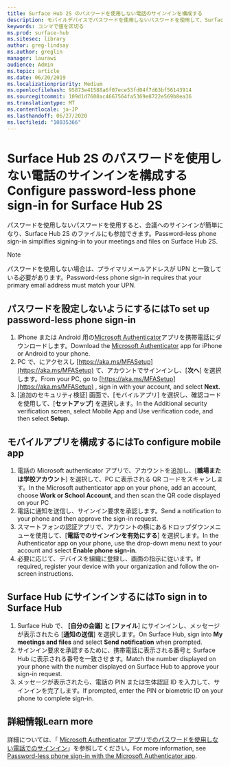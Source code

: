 ```yaml
---
title: Surface Hub 2S のパスワードを使用しない電話のサインインを構成する
description: モバイルデバイスでパスワードを使用しないパスワードを使用して、Surface Hub 2S へのサインインを簡素化する方法について説明します。
keywords: コンマで値を区切る
ms.prod: surface-hub
ms.sitesec: library
author: greg-lindsay
ms.author: greglin
manager: laurawi
audience: Admin
ms.topic: article
ms.date: 06/20/2019
ms.localizationpriority: Medium
ms.openlocfilehash: 95873e41588a6f07ece53fd04f7d63bf56143914
ms.sourcegitcommit: 109d1d7608ac4667564fa5369e8722e569b8ea36
ms.translationtype: MT
ms.contentlocale: ja-JP
ms.lasthandoff: 06/27/2020
ms.locfileid: "10835366"
---
```

# <span data-ttu-id="fa9a0-104">Surface Hub 2S のパスワードを使用しない電話のサインインを構成する</span><span class="sxs-lookup"><span data-stu-id="fa9a0-104">Configure password-less phone sign-in  for Surface Hub 2S</span></span>

<span data-ttu-id="fa9a0-105">パスワードを使用しないパスワードを使用すると、会議へのサインインが簡単になり、Surface Hub 2S のファイルにも参加できます。</span><span class="sxs-lookup"><span data-stu-id="fa9a0-105">Password-less phone sign-in simplifies signing-in to your meetings and files on Surface Hub 2S.</span></span>

> [!NOTE]
> <span data-ttu-id="fa9a0-106">パスワードを使用しない場合は、プライマリメールアドレスが UPN と一致している必要があります。</span><span class="sxs-lookup"><span data-stu-id="fa9a0-106">Password-less phone sign-in requires that your primary email address must match your UPN.</span></span>

## <span data-ttu-id="fa9a0-107">パスワードを設定しないようにするには</span><span class="sxs-lookup"><span data-stu-id="fa9a0-107">To set up password-less phone sign-in</span></span>

1. <span data-ttu-id="fa9a0-108">IPhone または Android 用の[Microsoft Authenticator](https://www.microsoft.com/account/authenticator)アプリを携帯電話にダウンロードします。</span><span class="sxs-lookup"><span data-stu-id="fa9a0-108">Download the [Microsoft Authenticator](https://www.microsoft.com/account/authenticator) app for iPhone or Android to your phone.</span></span>
2. <span data-ttu-id="fa9a0-109">PC で、にアクセスし [https://aka.ms/MFASetup](https://aka.ms/MFASetup) て、アカウントでサインインし、[**次へ**] を選択します。</span><span class="sxs-lookup"><span data-stu-id="fa9a0-109">From your PC, go to [https://aka.ms/MFASetup](https://aka.ms/MFASetup) , sign in with your account, and select **Next.**</span></span>
3. <span data-ttu-id="fa9a0-110">[追加のセキュリティ検証] 画面で、[モバイルアプリ] を選択し、確認コードを使用して、[**セットアップ**] を選択します。</span><span class="sxs-lookup"><span data-stu-id="fa9a0-110">In the Additional security verification screen, select Mobile App and Use verification code, and then select **Setup**.</span></span>

## <span data-ttu-id="fa9a0-111">モバイルアプリを構成するには</span><span class="sxs-lookup"><span data-stu-id="fa9a0-111">To configure mobile app</span></span>

1. <span data-ttu-id="fa9a0-112">電話の Microsoft authenticator アプリで、アカウントを追加し、[**職場または学校アカウント**] を選択して、PC に表示される QR コードをスキャンします。</span><span class="sxs-lookup"><span data-stu-id="fa9a0-112">In the Microsoft authenticator app on your phone, add an account, choose **Work or School Account**, and then scan the QR code displayed on your PC</span></span>
2. <span data-ttu-id="fa9a0-113">電話に通知を送信し、サインイン要求を承認します。</span><span class="sxs-lookup"><span data-stu-id="fa9a0-113">Send a notification to your phone and then approve the sign-in request.</span></span>
3. <span data-ttu-id="fa9a0-114">スマートフォンの認証アプリで、アカウントの横にあるドロップダウンメニューを使用して、[**電話でのサインインを有効にする**] を選択します。</span><span class="sxs-lookup"><span data-stu-id="fa9a0-114">In the Authenticator app on your phone, use the drop-down menu next to your account and select **Enable phone sign-in**.</span></span>
4. <span data-ttu-id="fa9a0-115">必要に応じて、デバイスを組織に登録し、画面の指示に従います。</span><span class="sxs-lookup"><span data-stu-id="fa9a0-115">If required, register your device with your organization and follow the on-screen instructions.</span></span>

## <span data-ttu-id="fa9a0-116">Surface Hub にサインインするには</span><span class="sxs-lookup"><span data-stu-id="fa9a0-116">To sign in to Surface Hub</span></span>

1. <span data-ttu-id="fa9a0-117">Surface Hub で、 **[自分の会議] と [ファイル**] にサインインし、メッセージが表示されたら [**通知の送信**] を選択します。</span><span class="sxs-lookup"><span data-stu-id="fa9a0-117">On Surface Hub, sign into **My meetings and files** and select **Send notification** when prompted.</span></span>
2. <span data-ttu-id="fa9a0-118">サインイン要求を承認するために、携帯電話に表示される番号と Surface Hub に表示される番号を一致させます。</span><span class="sxs-lookup"><span data-stu-id="fa9a0-118">Match the number displayed on your phone with the number displayed on Surface Hub to approve your sign-in request.</span></span>
3. <span data-ttu-id="fa9a0-119">メッセージが表示されたら、電話の PIN または生体認証 ID を入力して、サインインを完了します。</span><span class="sxs-lookup"><span data-stu-id="fa9a0-119">If prompted, enter the PIN or biometric ID on your phone to complete sign-in.</span></span>

## <span data-ttu-id="fa9a0-120">詳細情報</span><span class="sxs-lookup"><span data-stu-id="fa9a0-120">Learn more</span></span>
<span data-ttu-id="fa9a0-121">詳細については、「 [Microsoft Authenticator アプリでのパスワードを使用しない電話でのサインイン](https://docs.microsoft.com/azure/active-directory/authentication/howto-authentication-phone-sign-in)」を参照してください。</span><span class="sxs-lookup"><span data-stu-id="fa9a0-121">For more information, see [Password-less phone sign-in with the Microsoft Authenticator app](https://docs.microsoft.com/azure/active-directory/authentication/howto-authentication-phone-sign-in).</span></span>
